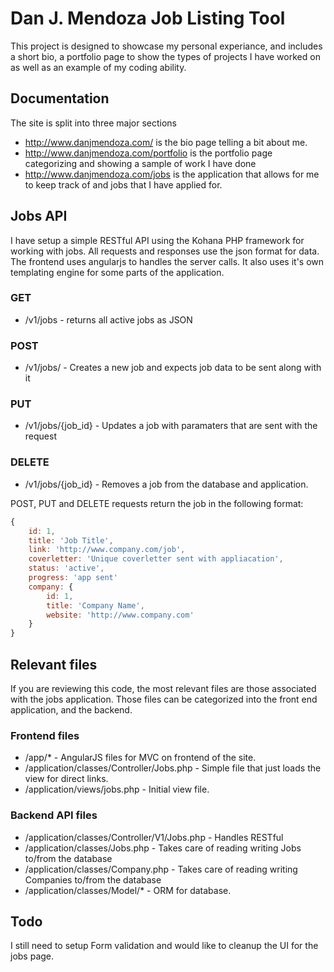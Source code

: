 # Dan J. Mendoza Job Listing Tool

This project is designed to showcase my personal experiance, and includes a short bio, a portfolio page
to show the types of projects I have worked on as well as an example of my coding ability.

## Documentation
The site is split into three major sections
* http://www.danjmendoza.com/ is the bio page telling a bit about me.
* http://www.danjmendoza.com/portfolio is the portfolio page categorizing and showing a sample of work I have done
* http://www.danjmendoza.com/jobs is the application that allows for me to keep track of and jobs that I have applied for.

## Jobs API
I have setup a simple RESTful API using the Kohana PHP framework for working with jobs. All requests and responses use
the json format for data. The frontend uses angularjs to handles the server calls. It also uses it's own templating engine 
for some parts of the application.
### GET
* /v1/jobs - returns all active jobs as JSON

### POST
* /v1/jobs/ - Creates a new job and expects job data to be sent along with it

### PUT
* /v1/jobs/{job_id} - Updates a job with paramaters that are sent with the request

### DELETE
* /v1/jobs/{job_id} - Removes a job from the database and application.

POST, PUT and DELETE requests return the job in the following format:
```javascript
{
	id: 1,
	title: 'Job Title',
	link: 'http://www.company.com/job',
	coverletter: 'Unique coverletter sent with appliacation',
	status: 'active',
	progress: 'app sent'
	company: {
		id: 1,
		title: 'Company Name',
		website: 'http://www.company.com'
	}
}
```

## Relevant files
If you are reviewing this code, the most relevant files are those associated with the jobs application.
Those files can be categorized into the front end application, and the backend.
### Frontend files
* /app/* - AngularJS files for MVC on frontend of the site.
* /application/classes/Controller/Jobs.php - Simple file that just loads the view for direct links.
* /application/views/jobs.php - Initial view file.

### Backend API files
* /application/classes/Controller/V1/Jobs.php - Handles RESTful
* /application/classes/Jobs.php - Takes care of reading writing Jobs to/from the database
* /application/classes/Company.php - Takes care of reading writing Companies to/from the database
* /application/classes/Model/* - ORM for database.

## Todo
I still need to setup Form validation and would like to cleanup the UI for the jobs page.
